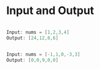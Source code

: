
# Input and Output

```java

Input: nums = [1,2,3,4]
Output: [24,12,8,6]

```

```java

Input: nums = [-1,1,0,-3,3]
Output: [0,0,9,0,0]

```